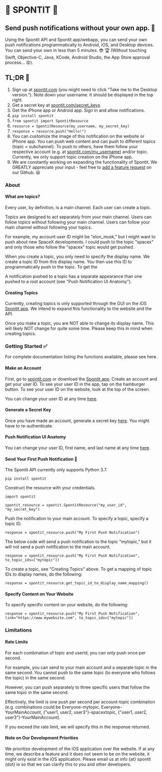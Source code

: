 # :vibration_mode: SPONTIT :vibration_mode:
## Send push notifications without your own app. :punch:
Using the Spontit API and Spontit app/webapp, you can send your own push notifications programmatically to Android, iOS, and Desktop devices. You can send your own in less than 5 minutes. :sunglasses: :trophy: (Without touching Swift, Objective-C, Java, XCode, Android Studio, the App Store approval process... :dizzy_face:).


## TL;DR :running:

1) Sign up at <a href="https://www.spontit.com" target="_blank">spontit.com</a> (you might need to click "Take me to the Desktop version."). Note down your username. It should be displayed in the top right.
2) Get a secret key at <a href="https://www.spontit.com/secret_keys" target="_blank">spontit.com/secret_keys<a>. 
3) Get the iPhone app or Android app. Sign in and allow notifications.
4) `pip install spontit`
5) `from spontit import SpontitResource`
6) `resource = SpontitResource(my_username, my_secret_key)`
7) `response = resource.push("Hello!")`
8) You can customize the image of this notification on the website or iPhone app. You can push web content and can push to different topics (topic = subchannel). To push to others, have them follow your respective account (e.g. at <a href="https://spontit.com">spontit.com/my_username</a>) and/or topic. Currently, we only support topic creation on the iPhone app.
9) We are constantly working on expanding the functionality of Spontit. We GREATLY appreciate your input - feel free to <a href="https://github.com/joshwolff1/spontit_api/issues/new" target="_blank">add a feature request</a> on our Github. :smiley:

### About

#### What are topics?
Every user, by definition, is a main channel. Each user can create a topic.

Topics are designed to act separately from your main channel. Users can follow
topics without following your main channel. Users can follow your main channel without following your topics.

For example, my account user ID might be "elon_musk," but I might want to push about new SpaceX developments. I could
push to the topic "spacex" and only those who follow the "spacex" topic would get pushed. 

When you create a topic, you only need to specify the display name. We create a topic ID from this display name. You
then use this ID to programmatically push to the topic. To get the 

A notification pushed to a topic has a separate appearance than one pushed to a root account (see "Push Notification UI Anatomy").

#### Creating Topics

Currently, creating topics is only supported through the GUI on the iOS <a href="https://itunes.apple.com/us/app/spontit/id1448318683" target="_blank">Spontit app</a>. We intend to expand this functionality to the website and the API.

Once you make a topic, you are NOT able to change its display name. This will likely NOT change for quite some time. Please keep this in mind when creating topics.


### Getting Started :white_check_mark:

For complete documentation listing the functions available, please see <a target="_blank">here</a>.

#### Make an Account
First, go to <a href="https://www.spontit.com" target="_blank">spontit.com</a> or download the <a href="https://itunes.apple.com/us/app/spontit/id1448318683" target="_blank">Spontit app</a>.
Create an account and get your user ID. To see your user ID in the app, tap on the hamburger button. To see your user ID on the website, look at the top of the screen.

You can change your user ID at any time <a href="https://www.spontit.com/change_names" target="_blank">here</a>.

#### Generate a Secret Key
Once you have made an account, generate a secret key <a href="https://spontit.com/secret_key">here</a>. You might have to re-authenticate.

#### Push Notification UI Anatomy
You can change your user ID, first name, and last name at any time <a href="https://www.spontit.com/change_names">here</a>.

#### Send Your First Push Notification :calling:

The Spontit API currently only supports Python 3.7.

`pip install spontit`

Construct the resource with your credentials.

`import spontit`

`spontit_resource = spontit.SpontitResource("my_user_id", "my_secret_key")`

Push the notification to your main account. To specify a topic, specify a topic ID.

`response = spontit_resource.push("My First Push Notification")`

The below code will send a push notification to the topic "mytopic," but it will not send a push notification to the main account.

`response = spontit_resource.push("My First Push Notification", to_topic_ids=["mytopic"])`

To create a topic, see "Creating Topics" above. To get a mapping of topic IDs to display names, do the following:

`response = spontit_resource.get_topic_id_to_display_name_mapping()` 

#### Specify Content on Your Website

To specify specific content on your website, do the following:

`response = spontit_resource.push("My First Push Notification", link="https://www.mywebsite.com", to_topic_ids=["mytopic"])`

### Limitations

#### Rate Limits
For each combination of topic and userId, you can only push once per second.

For example, you can send to your main account and a separate topic in the same second. You cannot push to the same topic (to everyone who follows the topic) in the same second.

However, you can push separately to three specific users that follow the same topic in the same second.

Effectively, the limit is one push per second per account-topic combination (e.g. combinations could be Everyone-mytopic, Everyone-YourMainAccount, {"user1, user2, user3"}-spacextopic, {"user1, user2, user3"}-YourMainAccount).

If you exceed the rate limit, we will specify this in the response returned.

#### Note on Our Development Priorities
We prioritize development of the iOS application over the website. If at any time, we describe a feature and it does 
not seem to be on the website, it might only exist in the iOS application. Please email us at info {at} spontit {dot} io 
so that we can clarify this to you and other developers.
